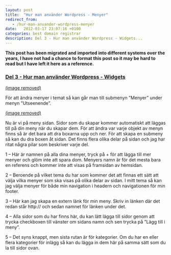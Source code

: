 ```yaml
---
layout: post
title:  "Hur man använder Wordpress - Menyer"
redirect_from:
   - /hur-man-anvander-wordpress-menyer
date:   2012-03-17 23:07:16 +0100
categories: best domain registrar
description: Del 3 - Hur man använder Wordpress - Widgets...
---
```


**This post has been migrated and imported into different systems over the years, I have not had a chance to format this post so it may be hard to read but I have left it here as a reference.**

### [Del 3 - Hur man använder Wordpress - Widgets](http://markustenghamn.se/hur-man-anvander-wordpress-widgets/)

  
[(image removed)](http://markustenghamn.se/wp-content/uploads/2012/03/menu.png)  
  
 För att ändra menyer i temat så kan går man till submenyn ”Menyer” under menyn ”Utseenende”.  
  
[(image removed)](http://markustenghamn.se/wp-content/uploads/2012/03/menup.png)  
  
 Nu är vi på meny sidan. Sidor som du skapar kommer automatiskt att läggas till på din meny när du skapar dem. För att ändra var varje objekt av menyn finns så är det bara att dra boxarna upp och ner. För att skapa en submeny så kan du dra boxen åt sidan. Det finns flera olika delar på sidan och jag har ritat några pilar som beskriver varje del.  
  
 1 – Här är namnen på alla dina menyer, tryck på + för att lägga till mer menyer och glöm inte att spara dom. Menyers namn är för det mesta bara en referens och kommer inte att visas på framsidan av hemsidan.  
  
 2 – Beroende på vilket tema du har som kommer det att finnas ett sätt att välja vilka menyer som ska visas på olika delar av sidan. I mitt tema så kan jag välja menyer för både min navigation i headern och navigationen för min footer.  
  
 3 – Här kan jag skapa en extern länk för min meny. Skriv in länken där det redan står http:// och sedan namnet för länken under det.  
  
 4 – Alla sidor som du har finns här, du kan lätt lägga till sidor genom att trycka checkboxen till vänster om sidans namn och sen trycka på ”Lägg till i meny”.  
  
 5 – Det syns knappt, men sista rutan är för kategorier. Om du har en eller flera kategorier för inlägg så kan du lägga in dem här på samma sätt som du la till sidor ovan.
